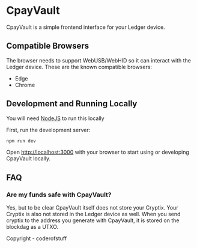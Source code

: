 # CpayVault

CpayVault is a simple frontend interface for your Ledger device.


## Compatible Browsers

The browser needs to support WebUSB/WebHID so it can interact with the Ledger device. These are the known compatible browsers:
- Edge
- Chrome

## Development and Running Locally

You will need [NodeJS](https://nodejs.org/en) to run this locally

First, run the development server:

```bash
npm run dev
```

Open [http://localhost:3000](http://localhost:3000) with your browser to start using or developing CpayVault locally.

## FAQ

### Are my funds safe with CpayVault?

Yes, but to be clear CpayVault itself does not store your Cryptix. Your Cryptix is also not stored in the Ledger device as well. When you send cryptix to the address you generate with CpayVault, it is stored on the blockdag as a UTXO.


Copyright - coderofstuff